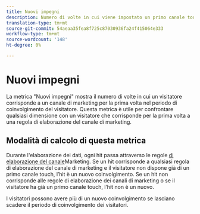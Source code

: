 ```yaml
---
title: Nuovi impegni
description: Numero di volte in cui viene impostato un primo canale touch.
translation-type: tm+mt
source-git-commit: 54aeaa35fea8f725c87030936fa24f415064e333
workflow-type: tm+mt
source-wordcount: '148'
ht-degree: 0%

---
```



# Nuovi impegni

La metrica &quot;Nuovi impegni&quot; mostra il numero di volte in cui un visitatore corrisponde a un canale di marketing per la prima volta nel periodo di coinvolgimento del visitatore. Questa metrica è utile per confrontare qualsiasi dimensione con un visitatore che corrisponde per la prima volta a una regola di elaborazione del canale di marketing.

## Modalità di calcolo di questa metrica

Durante l&#39;elaborazione dei dati, ogni hit passa attraverso le regole [di elaborazione del canale](../c-marketing-channels/c-rules.md)Marketing. Se un hit corrisponde a qualsiasi regola di elaborazione del canale di marketing e il visitatore non dispone già di un primo canale touch, l’hit è un nuovo coinvolgimento. Se un hit non corrisponde alle regole di elaborazione dei canali di marketing o se il visitatore ha già un primo canale touch, l’hit non è un nuovo.

I visitatori possono avere più di un nuovo coinvolgimento se lasciano scadere il periodo di coinvolgimento dei visitatori.